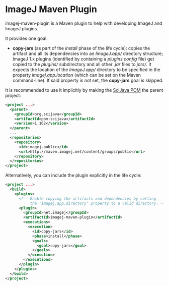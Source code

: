 ImageJ Maven Plugin
===================

imagej-maven-plugin is a Maven plugin to help with developing ImageJ and ImageJ
plugins.

It provides one goal:

* __copy-jars__ (as part of the _install_ phase of the life cycle): copies the
  artifact and all its dependencies into an _ImageJ.app/_ directory structure;
  ImageJ 1.x plugins (identified by containing a _plugins.config_ file) get
  copied to the _plugins/_ subdirectory and all other _.jar_ files to _jars/_.
  It expects the location of the _ImageJ.app/_ directory to be specified in the
  property _imagej.app.location_ (which can be set on the Maven command-line).
  If said property is not set, the __copy-jars__ goal is skipped.

It is recommended to use it implicitly by making the
[SciJava POM](https://github.com/scijava/pom-scijava) the parent project:

```xml
<project ...>
  <parent>
    <groupId>org.scijava</groupId>
    <artifactId>pom-scijava</artifactId>
    <version>1.162</version>
  </parent>
  ...
  <repositories>
    <repository>
      <id>imagej.public</id>
      <url>http://maven.imagej.net/content/groups/public</url>
    </repository>
  </repositories>
</project>
```

Alternatively, you can include the plugin explicitly in the life cycle:

```xml
<project ...>
  <build>
    <plugins>
      <!-- Enable copying the artifacts and dependencies by setting
           the 'imagej.app.directory' property to a valid directory. -->
      <plugin>
        <groupId>net.imagej</groupId>
        <artifactId>imagej-maven-plugin</artifactId>
        <executions>
          <execution>
            <id>copy-jars</id>
            <phase>install</phase>
            <goals>
              <goal>copy-jars</goal>
            </goals>
          </execution>
        </executions>
      </plugin>
    </plugins>
  </build>
</project>
```
